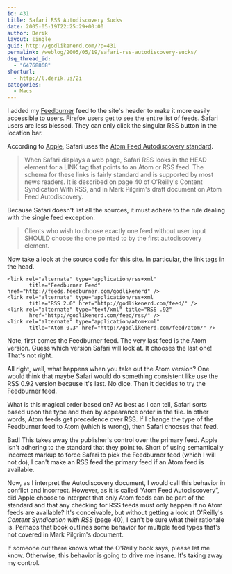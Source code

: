 ```yaml
---
id: 431
title: Safari RSS Autodiscovery Sucks
date: 2005-05-19T22:25:29+00:00
author: Derik
layout: single
guid: http://godlikenerd.com/?p=431
permalink: /weblog/2005/05/19/safari-rss-autodiscovery-sucks/
dsq_thread_id:
  - "64768868"
shorturl:
  - http://l.derik.us/2i
categories:
  - Macs
---
```

I added my [Feedburner](http://www.feedburner.com) feed to the site's header to make it more easily accessible to users. Firefox users get to see the entire list of feeds. Safari users are less blessed. They can only click the singular RSS button in the location bar.

According to [Apple](http://developer.apple.com/releasenotes/InternetWeb/SafariRSS.html), Safari uses the [Atom Feed Autodiscovery standard](http://diveintomark.org/rfc/draft-pilgrim-atom-autodiscovery-02.html).

> When Safari displays a web page, Safari RSS looks in the HEAD element for a LINK tag that points to an Atom or RSS feed. The schema for these links is fairly standard and is supported by most news readers. It is described on page 40 of O'Reilly's Content Syndication With RSS, and in Mark Pilgrim's draft document on Atom Feed Autodiscovery.

Because Safari doesn't list all the sources, it must adhere to the rule dealing with the single feed exception.

> Clients who wish to choose exactly one feed without user input SHOULD choose the one pointed to by the first autodiscovery element.

Now take a look at the source code for this site. In particular, the link tags in the head.

    <link rel="alternate" type="application/rss+xml" 
           title="Feedburner Feed" href="http://feeds.feedburner.com/godlikenerd" />
    <link rel="alternate" type="application/rss+xml
           title="RSS 2.0" href="http://godlikenerd.com/feed/" />
    <link rel="alternate" type="text/xml" title="RSS .92"
           href="http://godlikenerd.com/feed/rss/" />
    <link rel="alternate" type="application/atom+xml"
           title="Atom 0.3" href="http://godlikenerd.com/feed/atom/" />
    

Note, first comes the Feedburner feed. The very last feed is the Atom version. Guess which version Safari will look at. It chooses the last one! That's not right.

All right, well, what happens when you take out the Atom version? One would think that maybe Safari would do something consistent like use the RSS 0.92 version because it's last. No dice. Then it decides to try the Feedburner feed.

What is this magical order based on? As best as I can tell, Safari sorts based upon the type and then by appearance order in the file. In other words, Atom feeds get precedence over RSS. If I change the type of the Feedburner feed to Atom (which is wrong), then Safari chooses that feed.

Bad! This takes away the publisher's control over the primary feed. Apple isn't adhering to the standard that they point to. Short of using semantically incorrect markup to force Safari to pick the Feedburner feed (which I will not do), I can't make an RSS feed the primary feed if an Atom feed is available.

Now, as I interpret the Autodiscovery document, I would call this behavior in conflict and incorrect. However, as it is called &#8220;Atom Feed Autodiscovery&#8221;, did Apple choose to interpret that only Atom feeds can be part of the standard and that any checking for RSS feeds must only happen if no Atom feeds are available? It's conceivable, but without getting a look at O'Reilly's _Content Syndication with RSS_ (page 40), I can't be sure what their rationale is. Perhaps that book outlines some behavior for multiple feed types that's not covered in Mark Pilgrim's document.

If someone out there knows what the O'Reilly book says, please let me know. Otherwise, this behavior is going to drive me insane. It's taking away my control.